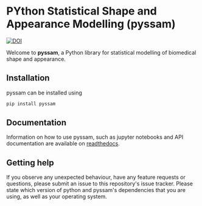 # PYthon Statistical Shape and Appearance Modelling (pyssam)

[![DOI](https://zenodo.org/badge/576337077.svg)](https://zenodo.org/badge/latestdoi/576337077)

Welcome to **pyssam**, a Python library for statistical modelling of biomedical shape and appearance.


## Installation

pyssam can be installed using

```bash
pip install pyssam
```

## Documentation

Information on how to use pyssam, such as jupyter notebooks and API documentation are available on 
[readthedocs](https://pyssam.readthedocs.io/en/latest/).

## Getting help

If you observe any unexpected behaviour, have any feature requests or questions, please submit an issue to 
this repository's issue tracker.
Please state which version of python and pyssam's dependencies that you are using, as well as your operating system.

